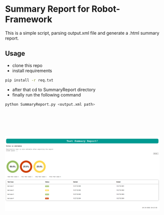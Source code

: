 # Summary Report for Robot-Framework

This is a simple script, parsing output.xml file and generate a .html summary report.

Usage
-----
- clone this repo
- install requirements  

```bash
pip install -r req.txt
```
- after that cd to SummaryReport directory
- finally run the following command
```bash
python SummaryReport.py <output.xml path>
```
<br>
<br>
<br>
<br>

![Test](s_r.png)
